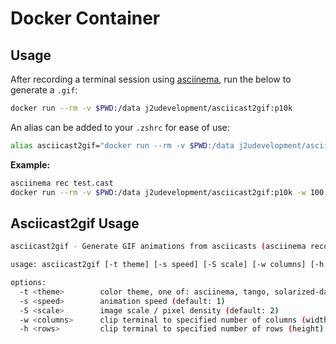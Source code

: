 # Docker Container

## Usage

After recording a terminal session using [asciinema](https://github.com/asciinema/asciinema), run the below to generate a `.gif`:

```bash
docker run --rm -v $PWD:/data j2udevelopment/asciicast2gif:p10k
```

An alias can be added to your `.zshrc` for ease of use:

```bash
alias asciicast2gif="docker run --rm -v $PWD:/data j2udevelopment/asciicast2gif:p10k"
```

**Example:**

```bash
asciinema rec test.cast
docker run --rm -v $PWD:/data j2udevelopment/asciicast2gif:p10k -w 100 -h 2 -S 10 -s 2 test.cast test.gif
```

## Asciicast2gif Usage

```bash
asciicast2gif - Generate GIF animations from asciicasts (asciinema recordings)

usage: asciicast2gif [-t theme] [-s speed] [-S scale] [-w columns] [-h rows] <input-json-path-or-url> <output-gif-path>

options:
  -t <theme>        color theme, one of: asciinema, tango, solarized-dark, solarized-light, monokai (default: asciinema)
  -s <speed>        animation speed (default: 1)
  -S <scale>        image scale / pixel density (default: 2)
  -w <columns>      clip terminal to specified number of columns (width)
  -h <rows>         clip terminal to specified number of rows (height)
```